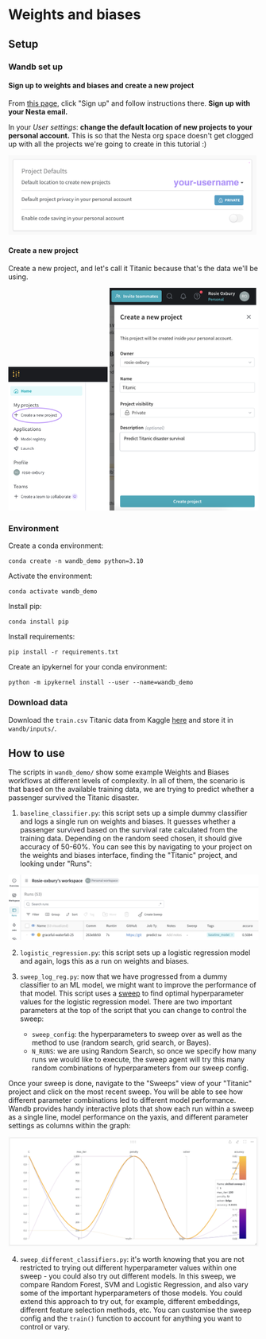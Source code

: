 # Weights and biases

## Setup

### Wandb set up

#### Sign up to weights and biases and create a new project

From [this page](https://wandb.ai/site), click "Sign up" and follow instructions there. **Sign up with your Nesta email.**

In your *User settings*: **change the default location of new projects to your personal account.** This is so that the Nesta org space doesn't get clogged up with all the projects we're going to create in this tutorial :)

<img src="screenshots/default_location.jpg" width="500">

#### Create a new project

Create a new project, and let's call it Titanic because that's the data we'll be using.

<img src="screenshots/create_new_project.jpg" width="200">

<img src="screenshots/create_new_project_2.png" width="300">

### Environment
Create a conda environment:
```
conda create -n wandb_demo python=3.10   
```

Activate the environment:
```
conda activate wandb_demo
```

Install pip:
```
conda install pip
```
Install requirements:
```
pip install -r requirements.txt
```

Create an ipykernel for your conda environment:
```
python -m ipykernel install --user --name=wandb_demo
```

### Download data
Download the `train.csv` Titanic data from Kaggle [here](https://www.kaggle.com/competitions/titanic/data) and store it in `wandb/inputs/`.

## How to use

The scripts in `wandb_demo/` show some example Weights and Biases workflows at different levels of complexity. In all of them, the scenario is that based on the available training data, we are trying to predict whether a passenger survived the Titanic disaster.

1. `baseline_classifier.py`: this script sets up a simple dummy classifier and logs a single run on weights and biases. It guesses whether a passenger survived based on the survival rate calculated from the training data. Depending on the random seed chosen, it should give accuracy of 50-60%. You can see this by navigating to your project on the weights and biases interface, finding the "Titanic" project, and looking under "Runs":

<img src="screenshots/dummy_classifier.png" width="600">

2. `logistic_regression.py`: this script sets up a logistic regression model and again, logs this as a run on weights and biases.

3. `sweep_log_reg.py`: now that we have progressed from a dummy classifier to an ML model, we might want to improve the performance of that model. This script uses a [sweep](https://docs.wandb.ai/guides/sweeps) to find optimal hyperparameter values for the logistic regression model. There are two important parameters at the top of the script that you can change to control the sweep:
    - `sweep_config`: the hyperparameters to sweep over as well as the method to use (random search, grid search, or Bayes).
    - `N_RUNS`: we are using Random Search, so once we specify how many runs we would like to execute, the sweep agent will try this many random combinations of hyperparameters from our sweep config.

Once your sweep is done, navigate to the "Sweeps" view of your "Titanic" project and click on the most recent sweep. You will be able to see how different parameter combinations led to different model performance. Wandb provides handy interactive plots that show each run within a sweep as a single line, model performance on the yaxis, and different parameter settings as columns within the graph:

<img src="screenshots/sweep_viz.png" width="600">

4. `sweep_different_classifiers.py`: it's worth knowing that you are not restricted to trying out different hyperparameter values within one sweep - you could also try out different models. In this sweep, we compare Random Forest, SVM and Logistic Regression, and also vary some of the important hyperparameters of those models. You could extend this approach to try out, for example, different embeddings, different feature selection methods, etc. You can customise the sweep config and the `train()` function to account for anything you want to control or vary.